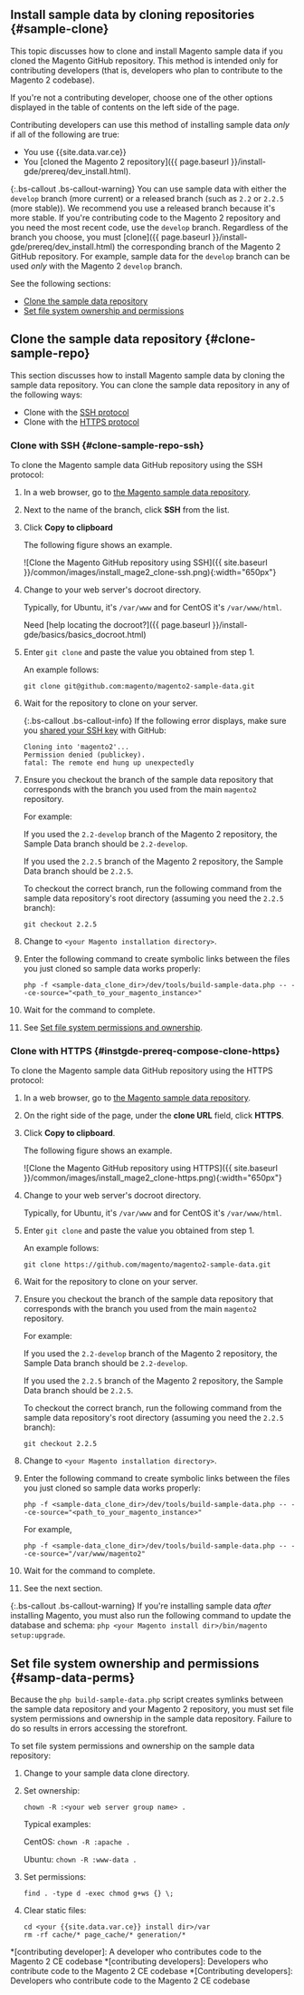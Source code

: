 

## Install sample data by cloning repositories   {#sample-clone}

This topic discusses how to clone and install Magento sample data if you cloned the Magento GitHub repository. This method is intended only for contributing developers (that is, developers who plan to contribute to the Magento 2 codebase).

If you're not a contributing developer, choose one of the other options displayed in the table of contents on the left side of the page.

Contributing developers can use this method of installing sample data *only* if all of the following are true:

*   You use {{site.data.var.ce}}
*   You [cloned the Magento 2 repository]({{ page.baseurl }}/install-gde/prereq/dev_install.html).

{:.bs-callout .bs-callout-warning}
You can use sample data with either the `develop` branch (more current) or a released branch (such as `2.2` or `2.2.5` (more stable)). We recommend you use a released branch because it's more stable. If you're contributing code to the Magento 2 repository and you need the most recent code, use the `develop` branch. Regardless of the branch you choose, you must [clone]({{ page.baseurl }}/install-gde/prereq/dev_install.html) the corresponding branch of the Magento 2 GitHub repository. For example, sample data for the `develop` branch can be used *only* with the Magento 2 `develop` branch.

See the following sections:

*   [Clone the sample data repository](#clone-sample-repo)
*   [Set file system ownership and permissions](#samp-data-perms)

## Clone the sample data repository {#clone-sample-repo}

This section discusses how to install Magento sample data by cloning the sample data repository. You can clone the sample data repository in any of the following ways:

*   Clone with the [SSH protocol](#clone-sample-repo-ssh)
*   Clone with the [HTTPS protocol](#instgde-prereq-compose-clone-https)

### Clone with SSH {#clone-sample-repo-ssh}

To clone the Magento sample data GitHub repository using the SSH protocol:

1.  In a web browser, go to [the Magento sample data repository](https://github.com/magento/magento2-sample-data).
2.  Next to the name of the branch, click **SSH** from the list.
3.  Click **Copy to clipboard**

    The following figure shows an example.

    ![Clone the Magento GitHub repository using SSH]({{ site.baseurl }}/common/images/install_mage2_clone-ssh.png){:width="650px"}
4.  Change to your web server's docroot directory.

    Typically, for Ubuntu, it's `/var/www` and for CentOS it's `/var/www/html`.

    Need [help locating the docroot?]({{ page.baseurl }}/install-gde/basics/basics_docroot.html)
5.  Enter `git clone` and paste the value you obtained from step 1.

    An example follows:

        git clone git@github.com:magento/magento2-sample-data.git
6.  Wait for the repository to clone on your server.

    {:.bs-callout .bs-callout-info}
    If the following error displays, make sure you [shared your SSH key](https://help.github.com/articles/generating-ssh-keys/) with GitHub:<br>
    ```
    Cloning into 'magento2'...
    Permission denied (publickey).
    fatal: The remote end hung up unexpectedly
    ````
7.  Ensure you checkout the branch of the sample data repository that corresponds with the branch you used from the main `magento2` repository.

    For example:

    If you used the `2.2-develop` branch of the Magento 2 repository, the Sample Data branch should be `2.2-develop`.

    If you used the `2.2.5` branch of the Magento 2 repository, the Sample Data branch should be `2.2.5`.

    To checkout the correct branch, run the following command from the sample data repository's root directory (assuming you need the `2.2.5` branch):

        git checkout 2.2.5
8.  Change to `<your Magento installation directory>`.
9.  Enter the following command to create symbolic links between the files you just cloned so sample data works properly:

        php -f <sample-data_clone_dir>/dev/tools/build-sample-data.php -- --ce-source="<path_to_your_magento_instance>"
10.  Wait for the command to complete.

11. See [Set file system permissions and ownership](#samp-data-perms).

### Clone with HTTPS {#instgde-prereq-compose-clone-https}

To clone the Magento sample data GitHub repository using the HTTPS protocol:

1.  In a web browser, go to [the Magento sample data repository](https://github.com/magento/magento2-sample-data).
2.  On the right side of the page, under the **clone URL** field, click **HTTPS**.
3.  Click **Copy to clipboard**.

    The following figure shows an example.

    ![Clone the Magento GitHub repository using HTTPS]({{ site.baseurl }}/common/images/install_mage2_clone-https.png){:width="650px"}
4.  Change to your web server's docroot directory.

    Typically, for Ubuntu, it's `/var/www` and for CentOS it's `/var/www/html`.
5.  Enter `git clone` and paste the value you obtained from step 1.

    An example follows:

        git clone https://github.com/magento/magento2-sample-data.git
6.  Wait for the repository to clone on your server.
7.  Ensure you checkout the branch of the sample data repository that corresponds with the branch you used from the main `magento2` repository.

    For example:

    If you used the `2.2-develop` branch of the Magento 2 repository, the Sample Data branch should be `2.2-develop`.

    If you used the `2.2.5` branch of the Magento 2 repository, the Sample Data branch should be `2.2.5`.

    To checkout the correct branch, run the following command from the sample data repository's root directory (assuming you need the `2.2.5` branch):

        git checkout 2.2.5
8.  Change to `<your Magento installation directory>`.
9.  Enter the following command to create symbolic links between the files you just cloned so sample data works properly:

        php -f <sample-data_clone_dir>/dev/tools/build-sample-data.php -- --ce-source="<path_to_your_magento_instance>"

    For example,

        php -f <sample-data_clone_dir>/dev/tools/build-sample-data.php -- --ce-source="/var/www/magento2"

10.  Wait for the command to complete.
11.  See the next section.

{:.bs-callout .bs-callout-warning}
If you're installing sample data _after_ installing Magento, you must also run the following command to update the database and schema: `php <your Magento install dir>/bin/magento setup:upgrade`.

## Set file system ownership and permissions {#samp-data-perms}

Because the `php build-sample-data.php` script creates symlinks between the sample data repository and your Magento 2 repository, you must set file system permissions and ownership in the sample data repository. Failure to do so results in errors accessing the storefront.

To set file system permissions and ownership on the sample data repository:

1.  Change to your sample data clone directory.
2.  Set ownership:

        chown -R :<your web server group name> .

    Typical examples:

    CentOS: `chown -R :apache .`

    Ubuntu: `chown -R :www-data .`

3.  Set permissions:

        find . -type d -exec chmod g+ws {} \;
4.  Clear static files:

        cd <your {{site.data.var.ce}} install dir>/var
        rm -rf cache/* page_cache/* generation/*

<!-- ABBREVIATIONS -->

*[contributing developer]: A developer who contributes code to the Magento 2 CE codebase
*[contributing developers]: Developers who contribute code to the Magento 2 CE codebase
*[Contributing developers]: Developers who contribute code to the Magento 2 CE codebase
